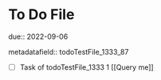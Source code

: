 # To Do File

due:: 2022-09-06

metadatafield:: todoTestFile_1333_87

- [ ] Task of todoTestFile_1333 1 [[Query me]]
